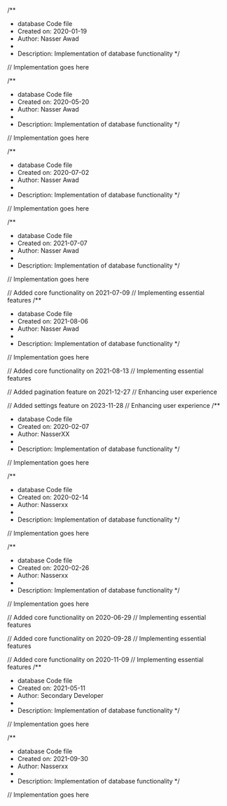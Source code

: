 /**
 * database Code file
 * Created on: 2020-01-19
 * Author: Nasser Awad
 *
 * Description: Implementation of database functionality
 */
 
// Implementation goes here

/**
 * database Code file
 * Created on: 2020-05-20
 * Author: Nasser Awad
 *
 * Description: Implementation of database functionality
 */
 
// Implementation goes here

/**
 * database Code file
 * Created on: 2020-07-02
 * Author: Nasser Awad
 *
 * Description: Implementation of database functionality
 */
 
// Implementation goes here

/**
 * database Code file
 * Created on: 2021-07-07
 * Author: Nasser Awad
 *
 * Description: Implementation of database functionality
 */
 
// Implementation goes here


// Added core functionality on 2021-07-09
// Implementing essential features
/**
 * database Code file
 * Created on: 2021-08-06
 * Author: Nasser Awad
 *
 * Description: Implementation of database functionality
 */
 
// Implementation goes here


// Added core functionality on 2021-08-13
// Implementing essential features

// Added pagination feature on 2021-12-27
// Enhancing user experience

// Added settings feature on 2023-11-28
// Enhancing user experience
/**
 * database Code file
 * Created on: 2020-02-07
 * Author: NasserXX
 *
 * Description: Implementation of database functionality
 */
 
// Implementation goes here

/**
 * database Code file
 * Created on: 2020-02-14
 * Author: Nasserxx
 *
 * Description: Implementation of database functionality
 */
 
// Implementation goes here

/**
 * database Code file
 * Created on: 2020-02-26
 * Author: Nasserxx
 *
 * Description: Implementation of database functionality
 */
 
// Implementation goes here


// Added core functionality on 2020-06-29
// Implementing essential features

// Added core functionality on 2020-09-28
// Implementing essential features

// Added core functionality on 2020-11-09
// Implementing essential features
/**
 * database Code file
 * Created on: 2021-05-11
 * Author: Secondary Developer
 *
 * Description: Implementation of database functionality
 */
 
// Implementation goes here

/**
 * database Code file
 * Created on: 2021-09-30
 * Author: Nasserxx
 *
 * Description: Implementation of database functionality
 */
 
// Implementation goes here


